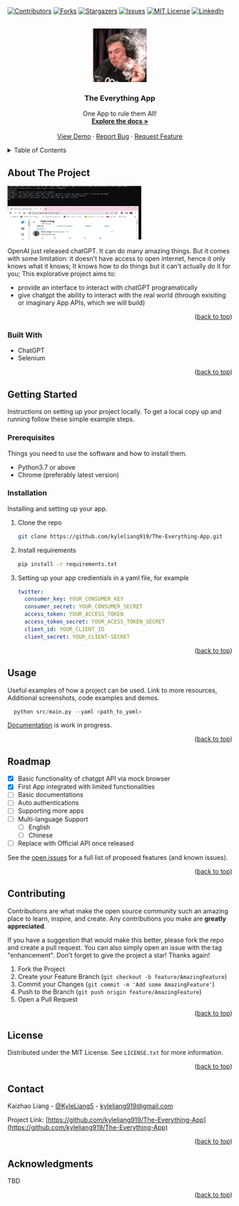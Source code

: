 
<!-- Improved compatibility of back to top link: See: https://github.com/othneildrew/Best-README-Template/pull/73 -->
<a name="readme-top"></a>
<!--
*** Thanks for checking out the Best-README-Template. If you have a suggestion
*** that would make this better, please fork the repo and create a pull request
*** or simply open an issue with the tag "enhancement".
*** Don't forget to give the project a star!
*** Thanks again! Now go create something AMAZING! :D
-->



<!-- PROJECT SHIELDS -->
<!--
*** I'm using markdown "reference style" links for readability.
*** Reference links are enclosed in brackets [ ] instead of parentheses ( ).
*** See the bottom of this document for the declaration of the reference variables
*** for contributors-url, forks-url, etc. This is an optional, concise syntax you may use.
*** https://www.markdownguide.org/basic-syntax/#reference-style-links
-->
[![Contributors][contributors-shield]][contributors-url]
[![Forks][forks-shield]][forks-url]
[![Stargazers][stars-shield]][stars-url]
[![Issues][issues-shield]][issues-url]
[![MIT License][license-shield]][license-url]
[![LinkedIn][linkedin-shield]][linkedin-url]



<!-- PROJECT LOGO -->
<br />
<div align="center">
  <a href="https://github.com/kyleliang919/The-Everything-App">
    <img src="logo.png" alt="Logo" width="120" height="120">
  </a>

  <h3 align="center">The Everything App</h3>

  <p align="center">
    One App to rule them All!
    <br />
    <a href=""><strong>Explore the docs »</strong></a>
    <br />
    <br />
    <a href="">View Demo</a>
    ·
    <a href="https://github.com/kyleliang919/The-Everything-App/issues">Report Bug</a>
    ·
    <a href="https://github.com/kyleliang919/The-Everything-App/issues">Request Feature</a>
  </p>
</div>



<!-- TABLE OF CONTENTS -->
<details>
  <summary>Table of Contents</summary>
  <ol>
    <li>
      <a href="#about-the-project">About The Project</a>
      <ul>
        <li><a href="#built-with">Built With</a></li>
      </ul>
    </li>
    <li>
      <a href="#getting-started">Getting Started</a>
      <ul>
        <li><a href="#prerequisites">Prerequisites</a></li>
        <li><a href="#installation">Installation</a></li>
      </ul>
    </li>
    <li><a href="#usage">Usage</a></li>
    <li><a href="#roadmap">Roadmap</a></li>
    <li><a href="#contributing">Contributing</a></li>
    <li><a href="#license">License</a></li>
    <li><a href="#contact">Contact</a></li>
    <li><a href="#acknowledgments">Acknowledgments</a></li>
  </ol>
</details>



<!-- ABOUT THE PROJECT -->
## About The Project

<img src="example.png" width="300" height="120">

OpenAI just released chatGPT. It can do many amazing things. But it comes with some limitation: it doesn't have access to open internet, hence it only knows what it knows; It knows how to do things but it can't actually do it for you; This explorative project aims to:
* provide an interface to interact with chatGPT programatically
* give chatgpt the ability to interact with the real world (through exisiting or imaginary App APIs, which we will build)


<p align="right">(<a href="#readme-top">back to top</a>)</p>



### Built With
* ChatGPT
* Selenium


<p align="right">(<a href="#readme-top">back to top</a>)</p>



<!-- GETTING STARTED -->
## Getting Started

Instructions on setting up your project locally.
To get a local copy up and running follow these simple example steps.

### Prerequisites

Things you need to use the software and how to install them.
* Python3.7 or above
* Chrome (preferably latest version)

### Installation

Installing and setting up your app.

1. Clone the repo
   ```sh
   git clone https://github.com/kyleliang919/The-Everything-App.git
   ```
2. Install requirements
   ```sh
   pip install -r requirements.txt
   ```
3. Setting up your app credientials in a yaml file, for example
   ```yaml
   twitter:
     consumer_key: YOUR_CONSUMER_KEY
     consumer_secret: YOUR_CONSUMER_SECRET
     access_token: YOUR_ACCESS_TOKEN
     access_token_secret: YOUR_ACESS_TOKEN_SECRET
     client_id: YOUR_CLIENT_ID
     client_secret: YOUR_CLIENT-SECRET
   ```

<p align="right">(<a href="#readme-top">back to top</a>)</p>



<!-- USAGE EXAMPLES -->
## Usage

Useful examples of how a project can be used. Link to more resources, Additional screenshots, code examples and demos.
```python
  python src/main.py --yaml <path_to_yaml>
```
[Documentation]() is work in progress.

<p align="right">(<a href="#readme-top">back to top</a>)</p>



<!-- ROADMAP -->
## Roadmap

- [x] Basic functionality of chatgpt API via mock browser
- [x] First App integrated with limited functionalities
- [ ] Basic documentations
- [ ] Auto authentications
- [ ] Supporting more apps
- [ ] Multi-language Support
    - [ ] English
    - [ ] Chinese
- [ ] Replace with Official API once released

See the [open issues](https://github.com/othneildrew/Best-README-Template/issues) for a full list of proposed features (and known issues).

<p align="right">(<a href="#readme-top">back to top</a>)</p>



<!-- CONTRIBUTING -->
## Contributing

Contributions are what make the open source community such an amazing place to learn, inspire, and create. Any contributions you make are **greatly appreciated**.

If you have a suggestion that would make this better, please fork the repo and create a pull request. You can also simply open an issue with the tag "enhancement".
Don't forget to give the project a star! Thanks again!

1. Fork the Project
2. Create your Feature Branch (`git checkout -b feature/AmazingFeature`)
3. Commit your Changes (`git commit -m 'Add some AmazingFeature'`)
4. Push to the Branch (`git push origin feature/AmazingFeature`)
5. Open a Pull Request

<p align="right">(<a href="#readme-top">back to top</a>)</p>



<!-- LICENSE -->
## License

Distributed under the MIT License. See `LICENSE.txt` for more information.

<p align="right">(<a href="#readme-top">back to top</a>)</p>



<!-- CONTACT -->
## Contact

Kaizhao Liang - [@KyleLiang5](https://twitter.com/KyleLiang5) - kyleliang919@gmail.com

Project Link: [https://github.com/kyleliang919/The-Everything-App](https://github.com/kyleliang919/The-Everything-App)

<p align="right">(<a href="#readme-top">back to top</a>)</p>



<!-- ACKNOWLEDGMENTS -->
## Acknowledgments

TBD

<p align="right">(<a href="#readme-top">back to top</a>)</p>



<!-- MARKDOWN LINKS & IMAGES -->
<!-- https://www.markdownguide.org/basic-syntax/#reference-style-links -->
[contributors-shield]: https://img.shields.io/github/contributors/othneildrew/Best-README-Template.svg?style=for-the-badge
[contributors-url]: https://github.com/othneildrew/Best-README-Template/graphs/contributors
[forks-shield]: https://img.shields.io/github/forks/othneildrew/Best-README-Template.svg?style=for-the-badge
[forks-url]: https://github.com/othneildrew/Best-README-Template/network/members
[stars-shield]: https://img.shields.io/github/stars/othneildrew/Best-README-Template.svg?style=for-the-badge
[stars-url]: https://github.com/othneildrew/Best-README-Template/stargazers
[issues-shield]: https://img.shields.io/github/issues/othneildrew/Best-README-Template.svg?style=for-the-badge
[issues-url]: https://github.com/othneildrew/Best-README-Template/issues
[license-shield]: https://img.shields.io/github/license/othneildrew/Best-README-Template.svg?style=for-the-badge
[license-url]: https://github.com/othneildrew/Best-README-Template/blob/master/LICENSE.txt
[linkedin-shield]: https://img.shields.io/badge/-LinkedIn-black.svg?style=for-the-badge&logo=linkedin&colorB=555
[linkedin-url]: https://www.linkedin.com/in/kaizhao-liang-427a42132/
[product-screenshot]: images/screenshot.png